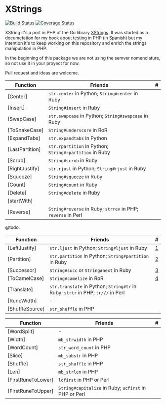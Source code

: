 
# XStrings

[![Build Status](https://travis-ci.org/josgilmo/XSstring.png?branch=master)](https://travis-ci.org/josgilmo/XString)
[![Coverage Status](https://coveralls.io/repos/github/josgilmo/XString/badge.svg?branch=master)](https://coveralls.io/github/josgilmo/XString?branch=master)

XString it's a port in PHP of the Go library [XStrings](https://github.com/huandu/xstrings). It was started as a documetation for my book about testing in PHP (in Spanish) but my intention it's to keep working on this repository and enrich the strings manipulation in PHP.

In the beginning of this package we are not using the semver nomenclature, so not use it in your proyect for now.

Pull request and ideas are welcome.


| Function | Friends | # |
| -------- | ------- | --- |
| [Center] | `str.center` in Python; `String#center` in Ruby |  |
| [Insert] | `String#insert` in Ruby |  |
| [SwapCase] | `str.swapcase` in Python; `String#swapcase` in Ruby | |
| [ToSnakeCase] | `String#underscore` in RoR | |
| [ExpandTabs] | `str.expandtabs` in Python |  |
| [LastPartition] | `str.rpartition` in Python; `String#rpartition` in Ruby |  |
| [Scrub] | `String#scrub` in Ruby |  |
| [RightJustify] | `str.rjust` in Python; `String#rjust` in Ruby |  |
| [Squeeze] | `String#squeeze` in Ruby | |
| [Count] | `String#count` in Ruby |  |
| [Delete] | `String#delete` in Ruby |  |
| [startWith] |  |  |
| [Reverse] | `String#reverse` in Ruby; `strrev` in PHP; `reverse` in Perl |  |


@todo:

| Function | Friends | # |
| -------- | ------- | --- |
| [LeftJustify] | `str.ljust` in Python; `String#ljust` in Ruby | [1](https://github.com/josgilmo/XString/issues/1) |
| [Partition] | `str.partition` in Python; `String#partition` in Ruby | [2](https://github.com/josgilmo/XString/issues/2) |
| [Successor] | `String#succ` or `String#next` in Ruby | [3](https://github.com/josgilmo/XString/issues/3) |
| [ToCamelCase] | `String#camelize` in RoR | [4](https://github.com/josgilmo/XString/issues/3) |
| [Translate] | `str.translate` in Python; `String#tr` in Ruby; `strtr` in PHP; `tr///` in Perl | |
| [RuneWidth] | - |  |
| [ShuffleSource] | `str_shuffle` in PHP |  |


| Function | Friends | # |
| -------- | ------- | --- |
| [WordSplit] | - | |
| [Width] | `mb_strwidth` in PHP | |
| [WordCount] | `str_word_count` in PHP | |
| [Slice] | `mb_substr` in PHP | |
| [Shuffle] | `str_shuffle` in PHP |  |
| [Len] | `mb_strlen` in PHP |  |
| [FirstRuneToLower] | `lcfirst` in PHP or Perl |  |
| [FirstRuneToUpper] | `String#capitalize` in Ruby; `ucfirst` in PHP or Perl |  |
